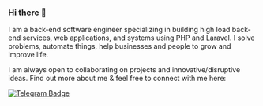### Hi there 👋


I am a back-end software engineer specializing in building high load back-end services, web applications, and systems using PHP and Laravel. I solve problems, automate things, help businesses and people to grow and improve life.

I am always open to collaborating on projects and innovative/disruptive ideas. Find out more about me & feel free to connect with me here:


[![Telegram Badge](https://img.shields.io/badge/@AbdulazizbekCoder-2CA5E0?style=flat-square&logo=telegram&logoColor=white&link=https://t.me/AbdulazizbekCoder)](https://t.me/AbdulazizbekCoder)
